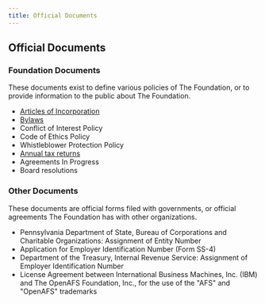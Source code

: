 ```yaml
---
title: Official Documents
---
```


## Official Documents ##

### Foundation Documents ###

These documents exist to define various policies of The Foundation, or to
provide information to the public about The Foundation.

* [Articles of Incorporation](openafs-foundation-incorporation.pdf)
* [Bylaws](openafs-foundation-bylaws.pdf)
* Conflict of Interest Policy
* Code of Ethics Policy
* Whistleblower Protection Policy
* [Annual tax returns](finances/)
* Agreements In Progress
* Board resolutions

### Other Documents ###

These documents are official forms filed with governments, or official
agreements The Foundation has with other organizations.

* Pennsylvania Department of State, Bureau of Corporations and Charitable Organizations: Assignment of Entity Number
* Application for Employer Identification Number (Form SS-4)
* Department of the Treasury, Internal Revenue Service: Assignment of Employer Identification Number
* License Agreement between International Business Machines, Inc. (IBM) and The OpenAFS Foundation, Inc., for the use of the "AFS" and "OpenAFS" trademarks
